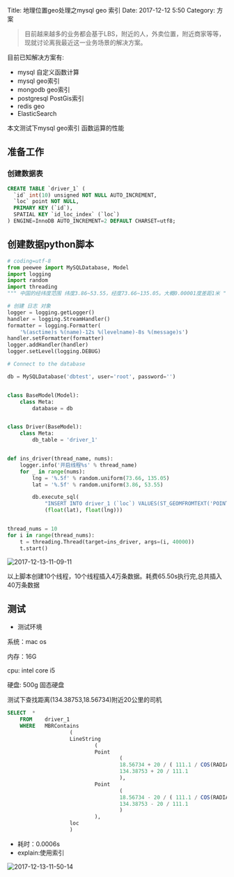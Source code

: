 Title: 地理位置geo处理之mysql geo 索引
Date: 2017-12-12 5:50
Category: 方案

> 目前越来越多的业务都会基于LBS，附近的人，外卖位置，附近商家等等，现就讨论离我最近这一业务场景的解决方案。

目前已知解决方案有:

- mysql 自定义函数计算
- mysql geo索引
- mongodb geo索引
- postgresql PostGis索引
- redis geo
- ElasticSearch

本文测试下mysql geo索引 函数运算的性能

## 准备工作

### 创建数据表

```sql
CREATE TABLE `driver_1` (
  `id` int(10) unsigned NOT NULL AUTO_INCREMENT,
  `loc` point NOT NULL,
  PRIMARY KEY (`id`),
  SPATIAL KEY `id_loc_index` (`loc`)
) ENGINE=InnoDB AUTO_INCREMENT=2 DEFAULT CHARSET=utf8;
```

## 创建数据python脚本

```python
# coding=utf-8
from peewee import MySQLDatabase, Model
import logging
import random
import threading
""" 中国的经纬度范围 纬度3.86~53.55，经度73.66~135.05。大概0.00001度差距1米 """

# 创建 日志 对象
logger = logging.getLogger()
handler = logging.StreamHandler()
formatter = logging.Formatter(
    '%(asctime)s %(name)-12s %(levelname)-8s %(message)s')
handler.setFormatter(formatter)
logger.addHandler(handler)
logger.setLevel(logging.DEBUG)

# Connect to the database

db = MySQLDatabase('dbtest', user='root', password='')


class BaseModel(Model):
    class Meta:
        database = db


class Driver(BaseModel):
    class Meta:
        db_table = 'driver_1'


def ins_driver(thread_name, nums):
    logger.info('开启线程%s' % thread_name)
    for _ in range(nums):
        lng = '%.5f' % random.uniform(73.66, 135.05)
        lat = '%.5f' % random.uniform(3.86, 53.55)

        db.execute_sql(
            "INSERT INTO driver_1 (`loc`) VALUES(ST_GEOMFROMTEXT('POINT(%s %s)'))",
            (float(lat), float(lng)))


thread_nums = 10
for i in range(thread_nums):
    t = threading.Thread(target=ins_driver, args=(i, 40000))
    t.start()

```
![2017-12-13-11-09-11](http://img.rc5j.cn/2017-12-13-11-09-11.png)



以上脚本创建10个线程，10个线程插入4万条数据。耗费65.50s执行完,总共插入40万条数据

## 测试

- 测试环境

系统：mac os

内存：16G

cpu: intel core i5

硬盘: 500g 固态硬盘

测试下查找距离(134.38753,18.56734)附近20公里的司机

```sql
SELECT  *  
    FROM    driver_1  
    WHERE   MBRContains  
                    (  
                    LineString  
                            (  
                            Point  
                                    (  
                                    18.56734 + 20 / ( 111.1 / COS(RADIANS(134.38753))),  
                                    134.38753 + 20 / 111.1  
                                    ),  
                            Point  
                                    (  
                                    18.56734 - 20 / ( 111.1 / COS(RADIANS(134.38753))),  
                                    134.38753 - 20 / 111.1  
                                    )   
                            ),  
                    loc  
                    ) 
```
- 耗时：0.0006s
- explain:使用索引


![2017-12-13-11-50-14](http://img.rc5j.cn/2017-12-13-11-50-14.png)




